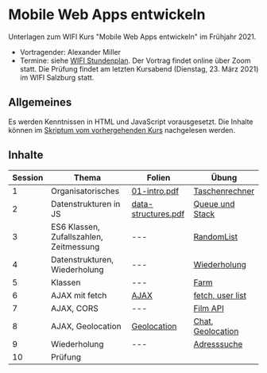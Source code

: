 # Mobile Web Apps entwickeln

Unterlagen zum WIFI Kurs "Mobile Web Apps entwickeln" im Frühjahr 2021.

- Vortragender: Alexander Miller
- Termine: siehe [WIFI Stundenplan](https://www.wifisalzburg.at/stundenplan/86150010). Der Vortrag findet online über Zoom statt. Die Prüfung findet am letzten Kursabend (Dienstag, 23. März 2021) im WIFI Salzburg statt.

## Allgemeines

Es werden Kenntnissen in HTML und JavaScript vorausgesetzt.
Die Inhalte können im [Skriptum vom vorhergehenden Kurs](https://github.com/maniobi/wifi-jwe21) nachgelesen werden.

## Inhalte

Session | Thema | Folien | Übung
---|---|---|---
1 | Organisatorisches | [01-intro.pdf](slides/01-intro.pdf) | [Taschenrechner](src/01)
2 | Datenstrukturen in JS | [data-structures.pdf](slides/data-structures.pdf) | [Queue und Stack](src/02)
3 | ES6 Klassen, Zufallszahlen, Zeitmessung | --- | [RandomList](src/03)
4 | Datenstrukturen, Wiederholung | --- | [Wiederholung](src/04)
5 | Klassen | --- | [Farm](src/05)
6 | AJAX mit fetch | [AJAX](slides/ajax.pdf) | [fetch, user list](src/06)
7 | AJAX, CORS | --- | [Film API](src/07)
8 | AJAX, Geolocation | [Geolocation](slides/geolocation.pdf) | [Chat](src/08), [Geolocation](src/08-geolocation)
9 | Wiederholung | --- | [Adresssuche](src/09)
10 | Prüfung
